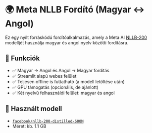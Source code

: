 # 🌍 Meta NLLB Fordító (Magyar ↔ Angol)

Ez egy nyílt forráskódú fordítóalkalmazás, amely a Meta AI [NLLB-200](https://huggingface.co/facebook/nllb-200-distilled-600M) modelljét használja magyar és angol nyelv közötti fordításra.

## 🚀 Funkciók

- ✅ Magyar → Angol és Angol → Magyar fordítás
- ✅ Streamlit alapú webes felület
- ✅ Teljesen offline is futtatható (a modell letöltése után)
- ✅ GPU támogatás (opcionális, de ajánlott)
- ✅ Két nyelvű felhasználói felület: magyar és angol

## 🧠 Használt modell

- [`facebook/nllb-200-distilled-600M`](https://huggingface.co/facebook/nllb-200-distilled-600M)
- Méret: kb. 1.1 GB
